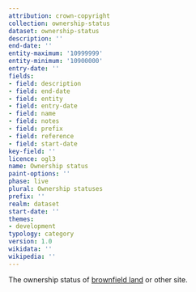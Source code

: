 ```yaml
---
attribution: crown-copyright
collection: ownership-status
dataset: ownership-status
description: ''
end-date: ''
entity-maximum: '10999999'
entity-minimum: '10900000'
entry-date: ''
fields:
- field: description
- field: end-date
- field: entity
- field: entry-date
- field: name
- field: notes
- field: prefix
- field: reference
- field: start-date
key-field: ''
licence: ogl3
name: Ownership status
paint-options: ''
phase: live
plural: Ownership statuses
prefix: ''
realm: dataset
start-date: ''
themes:
- development
typology: category
version: 1.0
wikidata: ''
wikipedia: ''
---
```


The ownership status of [brownfield land](/dataset/brownfield-land) or other site.
